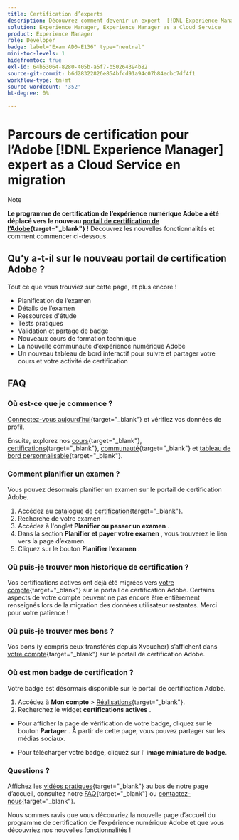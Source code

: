 ```yaml
---
title: Certification d’experts
description: Découvrez comment devenir un expert  [!DNL Experience Manager] en Adobe certifié.
solution: Experience Manager, Experience Manager as a Cloud Service
product: Experience Manager
role: Developer
badge: label="Exam AD0-E136" type="neutral"
mini-toc-levels: 1
hidefromtoc: true
exl-id: 64b53064-8280-405b-a5f7-b50264394b82
source-git-commit: b6d28322826e854bfcd91a94c07b84edbc7df4f1
workflow-type: tm+mt
source-wordcount: '352'
ht-degree: 0%

---
```


# Parcours de certification pour l’Adobe [!DNL Experience Manager] expert as a Cloud Service en migration

>[!NOTE]
>
>**Le programme de certification de l’expérience numérique Adobe a été déplacé vers le nouveau [portail de certification de l’Adobe](https://certification.adobe.com/){target="_blank"} !** Découvrez les nouvelles fonctionnalités et comment commencer ci-dessous.

## Qu’y a-t-il sur le nouveau portail de certification Adobe ?

Tout ce que vous trouviez sur cette page, et plus encore !

* Planification de l’examen
* Détails de l’examen
* Ressources d&#39;étude
* Tests pratiques
* Validation et partage de badge
* Nouveaux cours de formation technique
* La nouvelle communauté d’expérience numérique Adobe
* Un nouveau tableau de bord interactif pour suivre et partager votre cours et votre activité de certification

## FAQ

### Où est-ce que je commence ?

[Connectez-vous aujourd’hui](https://certification.adobe.com/){target="_blank"} et vérifiez vos données de profil.

Ensuite, explorez nos [cours](https://certification.adobe.com/courses/?/courses){target="_blank"}, [certifications](https://certification.adobe.com/certifications){target="_blank"}, [communauté](https://certification.adobe.com/community/){target="_blank"} et [tableau de bord personnalisable](https://certification.adobe.com/user/dashboard){target="_blank"}.

### Comment planifier un examen ?

Vous pouvez désormais planifier un examen sur le portail de certification Adobe.

1. Accédez au [catalogue de certification](https://certification.adobe.com/certifications){target="_blank"}.
2. Recherche de votre examen
3. Accédez à l&#39;onglet **Planifier ou passer un examen** .
4. Dans la section **Planifier et payer votre examen** , vous trouverez le lien vers la page d’examen.
5. Cliquez sur le bouton **Planifier l’examen** .

### Où puis-je trouver mon historique de certification ?

Vos certifications actives ont déjà été migrées vers [votre compte](https://certification.adobe.com/user/certifications){target="_blank"} sur le portail de certification Adobe. Certains aspects de votre compte peuvent ne pas encore être entièrement renseignés lors de la migration des données utilisateur restantes. Merci pour votre patience !

### Où puis-je trouver mes bons ?

Vos bons (y compris ceux transférés depuis Xvoucher) s’affichent dans [votre compte](https://certification.adobe.com/user/purchases){target="_blank"} sur le portail de certification Adobe.

### Où est mon badge de certification ?

Votre badge est désormais disponible sur le portail de certification Adobe.

1. Accédez à **Mon compte** > [Réalisations](https://certification.adobe.com/user/achievements?%2Fuser%2Fachievements){target="_blank"}.
2. Recherchez le widget **certifications actives** .

* Pour afficher la page de vérification de votre badge, cliquez sur le bouton **Partager** . À partir de cette page, vous pouvez partager sur les médias sociaux.

* Pour télécharger votre badge, cliquez sur l’ **image miniature de badge**.

### Questions ?

Affichez les [vidéos pratiques](https://certification.adobe.com/#){target="_blank"} au bas de notre page d’accueil, consultez notre [FAQ](https://certification.adobe.com/support/faq){target="_blank"} ou [contactez-nous](https://certification.adobe.com/support/contactus){target="_blank"}.

Nous sommes ravis que vous découvriez la nouvelle page d’accueil du programme de certification de l’expérience numérique Adobe et que vous découvriez nos nouvelles fonctionnalités !

<!-- 

## Exam details {#exam-details}

* Level: Expert (1-3 years' experience)
* Passing Score: 31/50
* Time: 100 mins
* Delivery: Online proctored (requires camera access)
* Available languages: English
* Cost: $125 (global) / $95 (India)
* Exam ID: AD0-E136

{{questions}}

-->
